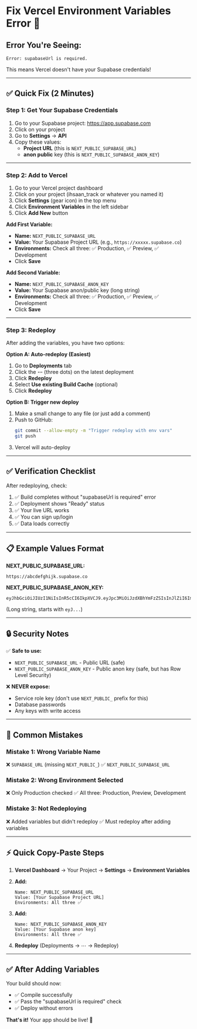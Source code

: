 # Fix Vercel Environment Variables Error 🔧

## Error You're Seeing:
```
Error: supabaseUrl is required.
```

This means Vercel doesn't have your Supabase credentials!

---

## ✅ Quick Fix (2 Minutes)

### Step 1: Get Your Supabase Credentials

1. Go to your Supabase project: https://app.supabase.com
2. Click on your project
3. Go to **Settings** → **API**
4. Copy these values:
   - **Project URL** (this is `NEXT_PUBLIC_SUPABASE_URL`)
   - **anon public** key (this is `NEXT_PUBLIC_SUPABASE_ANON_KEY`)

---

### Step 2: Add to Vercel

1. Go to your Vercel project dashboard
2. Click on your project (ihsaan_track or whatever you named it)
3. Click **Settings** (gear icon) in the top menu
4. Click **Environment Variables** in the left sidebar
5. Click **Add New** button

**Add First Variable:**
- **Name:** `NEXT_PUBLIC_SUPABASE_URL`
- **Value:** Your Supabase Project URL (e.g., `https://xxxxx.supabase.co`)
- **Environments:** Check all three: ✅ Production, ✅ Preview, ✅ Development
- Click **Save**

**Add Second Variable:**
- **Name:** `NEXT_PUBLIC_SUPABASE_ANON_KEY`
- **Value:** Your Supabase anon/public key (long string)
- **Environments:** Check all three: ✅ Production, ✅ Preview, ✅ Development
- Click **Save**

---

### Step 3: Redeploy

After adding the variables, you have two options:

**Option A: Auto-redeploy (Easiest)**
1. Go to **Deployments** tab
2. Click the **⋯** (three dots) on the latest deployment
3. Click **Redeploy**
4. Select **Use existing Build Cache** (optional)
5. Click **Redeploy**

**Option B: Trigger new deploy**
1. Make a small change to any file (or just add a comment)
2. Push to GitHub:
   ```bash
   git commit --allow-empty -m "Trigger redeploy with env vars"
   git push
   ```
3. Vercel will auto-deploy

---

## ✅ Verification Checklist

After redeploying, check:

1. ✅ Build completes without "supabaseUrl is required" error
2. ✅ Deployment shows "Ready" status
3. ✅ Your live URL works
4. ✅ You can sign up/login
5. ✅ Data loads correctly

---

## 📋 Example Values Format

**NEXT_PUBLIC_SUPABASE_URL:**
```
https://abcdefghijk.supabase.co
```

**NEXT_PUBLIC_SUPABASE_ANON_KEY:**
```
eyJhbGciOiJIUzI1NiIsInR5cCI6IkpXVCJ9.eyJpc3MiOiJzdXBhYmFzZSIsInJlZiI6ImFiY2RlZmdoaWprIiwicm9sZSI6ImFub24iLCJpYXQiOjE2NDU...
```
(Long string, starts with `eyJ...`)

---

## 🔒 Security Notes

✅ **Safe to use:**
- `NEXT_PUBLIC_SUPABASE_URL` - Public URL (safe)
- `NEXT_PUBLIC_SUPABASE_ANON_KEY` - Public anon key (safe, but has Row Level Security)

❌ **NEVER expose:**
- Service role key (don't use `NEXT_PUBLIC_` prefix for this)
- Database passwords
- Any keys with write access

---

## 🚨 Common Mistakes

### Mistake 1: Wrong Variable Name
❌ `SUPABASE_URL` (missing `NEXT_PUBLIC_`)
✅ `NEXT_PUBLIC_SUPABASE_URL`

### Mistake 2: Wrong Environment Selected
❌ Only Production checked
✅ All three: Production, Preview, Development

### Mistake 3: Not Redeploying
❌ Added variables but didn't redeploy
✅ Must redeploy after adding variables

---

## ⚡ Quick Copy-Paste Steps

1. **Vercel Dashboard** → Your Project → **Settings** → **Environment Variables**

2. **Add:**
   ```
   Name: NEXT_PUBLIC_SUPABASE_URL
   Value: [Your Supabase Project URL]
   Environments: All three ✅
   ```

3. **Add:**
   ```
   Name: NEXT_PUBLIC_SUPABASE_ANON_KEY
   Value: [Your Supabase anon key]
   Environments: All three ✅
   ```

4. **Redeploy** (Deployments → ⋯ → Redeploy)

---

## ✅ After Adding Variables

Your build should now:
- ✅ Compile successfully
- ✅ Pass the "supabaseUrl is required" check
- ✅ Deploy without errors

**That's it!** Your app should be live! 🎉

